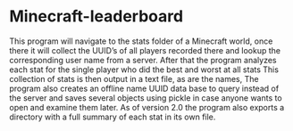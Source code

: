 # Minecraft-leaderboard
This program will navigate to the stats folder of a Minecraft world, once there it will collect the UUID’s of all players recorded there and lookup the corresponding user name from a server.
After that the program analyzes each stat for the single player who did the best and worst at all stats
This collection of stats is then output in a text file, as are the names,
The program also creates an offline name UUID data base to query instead of the server and saves several objects using pickle in case anyone wants to open and examine them later.
As of version 2.0 the program also exports a directory with a full summary of each stat in its own file.
